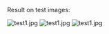 Result on test images:

![test1.jpg](/Face_Detection/MTCNN/images/src/test1_r.jpg)
![test1.jpg](/Face_Detection/MTCNN/images/src/test2_r.jpg)
![test1.jpg](/Face_Detection/MTCNN/images/src/example7_r.jpg)
